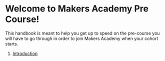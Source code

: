 # Welcome to Makers Academy Pre Course!

This handbook is meant to help you get up to speed on the pre-course you will have to go through in order to join Makers Academy when your cohort starts.

1. [Introduction](http://github.com/makersacademy/pre_course/blob/master/introduction.md])


